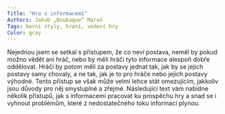 ```yaml
---
Title: "Hra s informacemi"
Authors: Jakub „Boubaque” Maruš
Tags: herní styly, hraní, vedení hry
Color: gray
---
```

Nejednou jsem se setkal s přístupem, že co neví postava, neměl by pokud možno
vědět ani hráč, nebo by měli hráči tyto informace alespoň dobře oddělovat. Hráči by potom
měli za postavy jednat tak, jak by se jejich postavy samy chovaly, a ne tak, jak je
to pro hráče nebo jejich postavy výhodné. Tento přístup se však může velmi lehce stát
omezujícím, jakkoliv jsou důvody pro něj smysluplné a zřejmé. Následující text vám
nabídne několik přístupů, jak s informacemi pracovat ku prospěchu hry a snad se i vyhnout
problémům, které z nedostatečného toku informací plynou.
